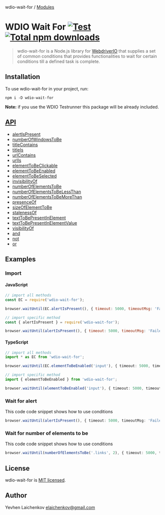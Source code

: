 wdio-wait-for / [Modules](modules.md)

# WDIO Wait For [![Test](https://github.com/webdriverio/wdio-wait-for/actions/workflows/main.yml/badge.svg)](https://github.com/webdriverio/wdio-wait-for/actions/workflows/main.yml) [![Total npm downloads](https://img.shields.io/npm/dt/wdio-wait-for.svg)](https://www.npmjs.com/package/wdio-wait-for)

> wdio-wait-for is a Node.js library for [WebdriverIO](http://webdriver.io/) that supplies a set of common conditions that provides functionalities to wait for certain conditions till a defined task is complete.

## Installation
To use wdio-wait-for in your project, run:

```shell
npm i -D wdio-wait-for
```

__Note:__ if you use the WDIO Testrunner this package will be already included.

## [API](./docs/modules.md)

- [alertIsPresent](docs/modules/browser_alertispresent.md)
- [numberOfWindowsToBe​](docs/modules/browser_numberofwindowstobe_.md)
- [titleContains](docs/modules/browser_titlecontains.md)
- [titleIs](docs/modules/browser_titleis.md)
- [urlContains](docs/modules/browser_urlcontains.md)
- [urlIs](docs/modules/browser_urlis.md)
- [elementToBeClickable](docs/modules/element_elementtobeclickable.md)
- [elementToBeEnabled](docs/modules/element_elementtobeenabled.md)
- [elementToBeSelected](docs/modules/element_elementtobeselected.md)
- [invisibilityOf](docs/modules/element_invisibilityof.md)
- [numberOfElementsToBe](docs/modules/element_numberofelementstobe.md)
- [numberOfElementsToBeLessThan](docs/modules/element_numberofelementstobelessthan.md)
- [numberOfElementsToBeMoreThan​](docs/modules/element_numberofelementstobemorethan_.md)
- [presenceOf](docs/modules/element_presenceof.md)
- [sizeOfElementToBe](docs/modules/element_sizeofelementtobe.md)
- [stalenessOf](docs/modules/element_stalenessof.md)
- [textToBePresentInElement](docs/modules/element_texttobepresentinelement.md)
- [textToBePresentInElementValue](docs/modules/element_texttobepresentinelementvalue.md)
- [visibilityOf](docs/modules/element_visibilityof.md)
- [and](docs/modules/logical_and.md)
- [not](docs/modules/logical_not.md)
- [or](docs/modules/logical_or.md)

## Examples

### Import
#### JavaScript

```javascript
// import all methods
const EC = require('wdio-wait-for');

browser.waitUntil(EC.alertIsPresent(), { timeout: 5000, timeoutMsg: 'Failed, after waiting for the alert to be present' })
```

```javascript
// import specific method
const { alertIsPresent } = require('wdio-wait-for');

browser.waitUntil(alertIsPresent(), { timeout: 5000, timeoutMsg: 'Failed, after waiting for the alert to be present' })
```

#### TypeScript

```typescript
// import all methods
import * as EC from 'wdio-wait-for';

browser.waitUntil(EC.elementToBeEnabled('input'), { timeout: 5000, timeoutMsg: 'Failed, after waiting for the element to be enabled' })
```

```typescript
// import specific method
import { elementToBeEnabled } from 'wdio-wait-for';

browser.waitUntil(elementToBeEnabled('input'), { timeout: 5000, timeoutMsg: 'Failed, after waiting for the element to be enabled' })
```
### Wait for alert
This code code snippet shows how to use conditions

```typescript
browser.waitUntil(alertIsPresent(), { timeout: 5000, timeoutMsg: 'Failed, after waiting for the alert to be present' })
```
### Wait for number of elements to be
This code code snippet shows how to use conditions

```typescript
browser.waitUntil(numberOfElementsToBe('.links', 2), { timeout: 5000, timeoutMsg: 'Failed, after waiting for the 2 elements' })
```

## License

wdio-wait-for is [MIT licensed](./LICENSE).

## Author
Yevhen Laichenkov <elaichenkov@gmail.com>
